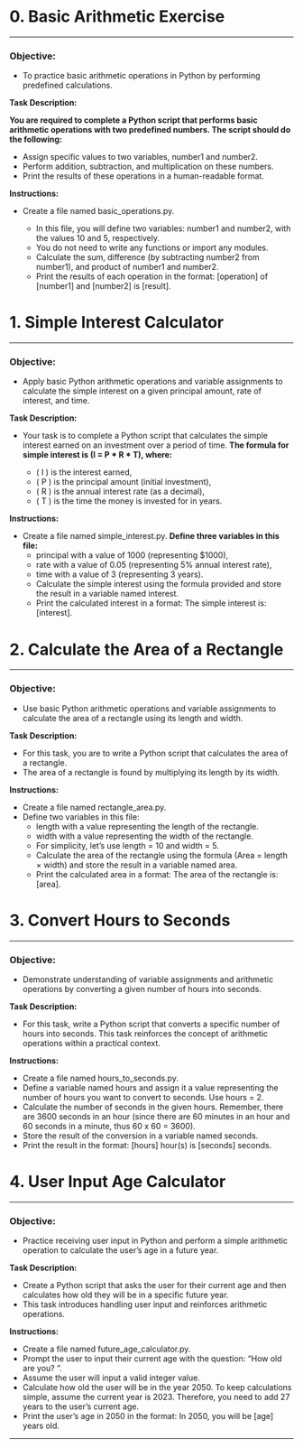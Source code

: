 # 0. Basic Arithmetic Exercise
------------------------------------------------------------------------------------------------------------------------------------------------------
### Objective:
- To practice basic arithmetic operations in Python by performing predefined calculations.

**Task Description:**

**You are required to complete a Python script that performs basic arithmetic operations with two predefined numbers. The script should do the following:**

  - Assign specific values to two variables, number1 and number2.
  - Perform addition, subtraction, and multiplication on these numbers.
  - Print the results of these operations in a human-readable format.

**Instructions:**

- Create a file named basic_operations.py.

  - In this file, you will define two variables: number1 and number2, with the values 10 and 5, respectively.
  - You do not need to write any functions or import any modules.
  - Calculate the sum, difference (by subtracting number2 from number1), and product of number1 and number2.
  - Print the results of each operation in the format: [operation] of [number1] and [number2] is [result].


# 1. Simple Interest Calculator
------------------------------------------------------------------------------------------------------------------------------------------------------

### Objective:
- Apply basic Python arithmetic operations and variable assignments to calculate the simple interest on a given principal amount, rate of interest, and time.

**Task Description:**

- Your task is to complete a Python script that calculates the simple interest earned on an investment over a period of time.
**The formula for simple interest is (I = P * R * T), where:**

  - ( I ) is the interest earned,
  - ( P ) is the principal amount (initial investment),
  - ( R ) is the annual interest rate (as a decimal),
  - ( T ) is the time the money is invested for in years.

**Instructions:**

- Create a file named simple_interest.py.
**Define three variables in this file:**
  - principal with a value of 1000 (representing $1000),
  - rate with a value of 0.05 (representing 5% annual interest rate),
  - time with a value of 3 (representing 3 years).
  - Calculate the simple interest using the formula provided and store the result in a variable named interest.
  - Print the calculated interest in a format: The simple interest is: [interest].


# 2. Calculate the Area of a Rectangle
------------------------------------------------------------------------------------------------------------------------------------------------------

### Objective:
- Use basic Python arithmetic operations and variable assignments to calculate the area of a rectangle using its length and width.

**Task Description:**

  - For this task, you are to write a Python script that calculates the area of a rectangle.
  - The area of a rectangle is found by multiplying its length by its width.

**Instructions:**

  - Create a file named rectangle_area.py.
  - Define two variables in this file:
    - length with a value representing the length of the rectangle.
    - width with a value representing the width of the rectangle.
    - For simplicity, let’s use length = 10 and width = 5.
    - Calculate the area of the rectangle using the formula (Area = length × width) and store the result in a variable named area.
    - Print the calculated area in a format: The area of the rectangle is: [area].


# 3. Convert Hours to Seconds
------------------------------------------------------------------------------------------------------------------------------------------------------

### Objective:
- Demonstrate understanding of variable assignments and arithmetic operations by converting a given number of hours into seconds.

**Task Description:**

- For this task, write a Python script that converts a specific number of hours into seconds. This task reinforces the concept of arithmetic operations within a practical context.

**Instructions:**

  - Create a file named hours_to_seconds.py.
  - Define a variable named hours and assign it a value representing the number of hours you want to convert to seconds. Use hours = 2.
  - Calculate the number of seconds in the given hours. Remember, there are 3600 seconds in an hour (since there are 60 minutes in an hour and 60 seconds in a minute, thus 60 x 60 = 3600).
  - Store the result of the conversion in a variable named seconds.
  - Print the result in the format: [hours] hour(s) is [seconds] seconds.


# 4. User Input Age Calculator
------------------------------------------------------------------------------------------------------------------------------------------------------

### Objective:
- Practice receiving user input in Python and perform a simple arithmetic operation to calculate the user’s age in a future year.

**Task Description:**

  - Create a Python script that asks the user for their current age and then calculates how old they will be in a specific future year.
  - This task introduces handling user input and reinforces arithmetic operations.

**Instructions:**

  - Create a file named future_age_calculator.py.
  - Prompt the user to input their current age with the question: “How old are you? ”.
  - Assume the user will input a valid integer value.
  - Calculate how old the user will be in the year 2050. To keep calculations simple, assume the current year is 2023. Therefore, you need to add 27 years to the user’s current age.
  - Print the user’s age in 2050 in the format: In 2050, you will be [age] years old.
------------------------------------------------------------------------------------------------------------------------------------------------------
